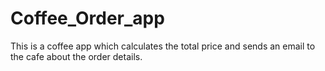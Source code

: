 # Coffee_Order_app
This is a coffee app which calculates the total price and sends an email to the cafe about the order details.  
